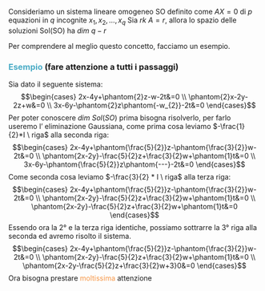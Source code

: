 Consideriamo un sistema lineare omogeneo SO definito come $AX=0$ di $p$ equazioni in $q$ incognite $x_{1},x_{2},\dots,x_{q}$
Sia $rk \ A=r$, allora lo spazio delle soluzioni Sol(SO) ha $dim \ q-r$

Per comprendere al meglio questo concetto, facciamo un esempio.

### <font color="#4bacc6">Esempio</font> (fare attenzione a tutti i passaggi)
Sia dato il seguente sistema:
$$\begin{cases}
2x-4y+\phantom{2}z-w-2t&=0 \\
\phantom{2}x-2y-2z+w&=0 \\
3x-6y-\phantom{2}z\phantom{-w_{2}}-2t&=0
\end{cases}$$
Per poter conoscere $dim \ Sol(SO)$ prima bisogna risolverlo, per farlo useremo l’ eliminazione Gaussiana, come prima cosa leviamo $-\frac{1}{2}*I \ riga$ alla seconda riga:
$$\begin{cases}
2x-4y+\phantom{\frac{5}{2}}z-\phantom{\frac{3}{2}}w-2t&=0 \\
\phantom{2x-2y}-\frac{5}{2}z+\frac{3}{2}w+\phantom{1}t&=0 \\
3x-6y-\phantom{\frac{5}{2}}z\phantom{---}-2t&=0
\end{cases}$$
Come seconda cosa leviamo $-\frac{3}{2} * I \ riga$ alla terza riga:
$$\begin{cases}
2x-4y+\phantom{\frac{5}{2}}z-\phantom{\frac{3}{2}}w-2t&=0 \\
\phantom{2x-2y}-\frac{5}{2}z+\frac{3}{2}w+\phantom{1}t&=0 \\
\phantom{2x-2y}-\frac{5}{2}z+\frac{3}{2}w+\phantom{1}t&=0
\end{cases}$$
Essendo ora la 2° e la terza riga identiche, possiamo sottrarre la 3° riga alla seconda ed avremo risolto il sistema.
$$\begin{cases}
2x-4y+\phantom{\frac{5}{2}}z-\phantom{\frac{3}{2}}w-2t&=0 \\
\phantom{2x-2y}-\frac{5}{2}z+\frac{3}{2}w+\phantom{1}t&=0 \\
\phantom{2x-2y-\frac{5}{2}z+\frac{3}{2}w+3}0&=0
\end{cases}$$
Ora bisogna prestare <font color="#f79646">moltissima</font> attenzione